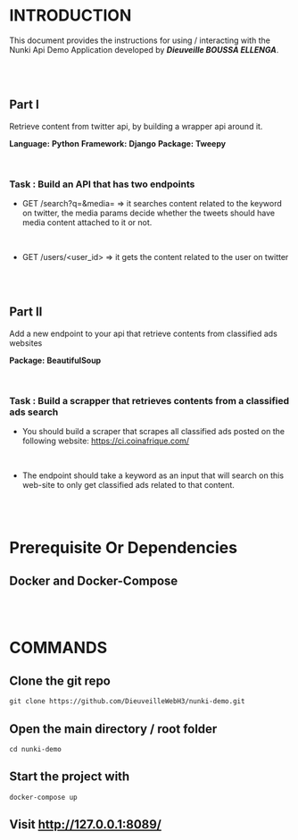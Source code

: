 # INTRODUCTION #


This document provides the instructions for using / interacting with the Nunki Api Demo Application developed by ***Dieuveille BOUSSA ELLENGA***. 


<br>
<br>

## Part I

Retrieve content from twitter api, by building a wrapper api around it.

**Language:** **Python**
**Framework:** **Django**
**Package:** **Tweepy**

<br>

### Task : Build an API that has two endpoints

 - GET /search?q=<keyword>&media=<boolean> => it searches content related to the keyword on twitter,  the media params decide whether the tweets should have media content attached to it or not.

<br>

 - GET /users/<user_id> => it gets the content related to the user on twitter


<br>
<br>

## Part II

Add a new endpoint to your api that retrieve contents from classified ads websites

**Package:** **BeautifulSoup**

<br>

### Task : Build a scrapper that retrieves contents from a classified ads search

 - You should build a scraper that scrapes all classified ads posted on the following website: https://ci.coinafrique.com/
 
 <br>

 - The endpoint should take a keyword as an input that will search on this web-site to only get classified ads related to that content.


<br>
<br>


# Prerequisite Or Dependencies

## Docker and Docker-Compose


<br>
<br>



# COMMANDS 

## Clone the git repo

```
git clone https://github.com/DieuveilleWebH3/nunki-demo.git  
```

## Open the main directory / root folder 

```
cd nunki-demo
```

## Start the project with 

```
docker-compose up
```

## Visit  http://127.0.0.1:8089/

